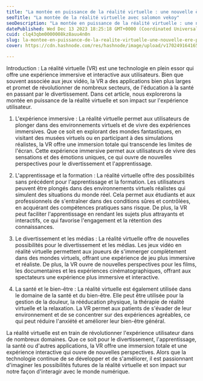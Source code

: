 ```yaml
---
title: "La montée en puissance de la réalité virtuelle : une nouvelle ère pour l'expérience utilisateur"
seoTitle: "La montée de la réalité virtuelle avec salomon vekoy"
seoDescription: "La montée en puissance de la réalité virtuelle : une nouvelle ère pour l'expérience utilisateur"
datePublished: Wed Dec 13 2023 18:25:18 GMT+0000 (Coordinated Universal Time)
cuid: clq43qbm0000008kz8auu4n0n
slug: la-montee-en-puissance-de-la-realite-virtuelle-une-nouvelle-ere-pour-lexperience-utilisateur
cover: https://cdn.hashnode.com/res/hashnode/image/upload/v1702491641657/ea7f7195-0b66-4a35-8346-fe8c26940688.jpeg

---
```


Introduction : La réalité virtuelle (VR) est une technologie en plein essor qui offre une expérience immersive et interactive aux utilisateurs. Bien que souvent associée aux jeux vidéo, la VR a des applications bien plus larges et promet de révolutionner de nombreux secteurs, de l'éducation à la santé en passant par le divertissement. Dans cet article, nous explorerons la montée en puissance de la réalité virtuelle et son impact sur l'expérience utilisateur.

1. L'expérience immersive : La réalité virtuelle permet aux utilisateurs de plonger dans des environnements virtuels et de vivre des expériences immersives. Que ce soit en explorant des mondes fantastiques, en visitant des musées virtuels ou en participant à des simulations réalistes, la VR offre une immersion totale qui transcende les limites de l'écran. Cette expérience immersive permet aux utilisateurs de vivre des sensations et des émotions uniques, ce qui ouvre de nouvelles perspectives pour le divertissement et l'apprentissage.
    
2. L'apprentissage et la formation : La réalité virtuelle offre des possibilités sans précédent pour l'apprentissage et la formation. Les utilisateurs peuvent être plongés dans des environnements virtuels réalistes qui simulent des situations du monde réel. Cela permet aux étudiants et aux professionnels de s'entraîner dans des conditions sûres et contrôlées, en acquérant des compétences pratiques sans risque. De plus, la VR peut faciliter l'apprentissage en rendant les sujets plus attrayants et interactifs, ce qui favorise l'engagement et la rétention des connaissances.
    
3. Le divertissement et les médias : La réalité virtuelle offre de nouvelles possibilités pour le divertissement et les médias. Les jeux vidéo en réalité virtuelle permettent aux joueurs de s'immerger complètement dans des mondes virtuels, offrant une expérience de jeu plus immersive et réaliste. De plus, la VR ouvre de nouvelles perspectives pour les films, les documentaires et les expériences cinématographiques, offrant aux spectateurs une expérience plus immersive et interactive.
    
4. La santé et le bien-être : La réalité virtuelle est également utilisée dans le domaine de la santé et du bien-être. Elle peut être utilisée pour la gestion de la douleur, la rééducation physique, la thérapie de réalité virtuelle et la relaxation. La VR permet aux patients de s'évader de leur environnement et de se concentrer sur des expériences agréables, ce qui peut réduire l'anxiété et améliorer leur bien-être général.
    

La réalité virtuelle est en train de révolutionner l'expérience utilisateur dans de nombreux domaines. Que ce soit pour le divertissement, l'apprentissage, la santé ou d'autres applications, la VR offre une immersion totale et une expérience interactive qui ouvre de nouvelles perspectives. Alors que la technologie continue de se développer et de s'améliorer, il est passionnant d'imaginer les possibilités futures de la réalité virtuelle et son impact sur notre façon d'interagir avec le monde numérique.